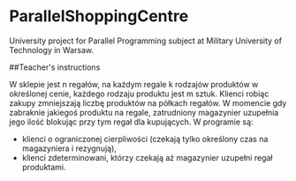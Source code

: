 ParallelShoppingCentre
======================

University project for Parallel Programming subject at Military University of Technology in Warsaw.

##Teacher's instructions

W sklepie jest n regałów, na każdym regale k rodzajów produktów w określonej cenie, każdego rodzaju produktu jest m sztuk. Klienci robiąc zakupy zmniejszają liczbę produktów na półkach regałów. W momencie gdy zabraknie jakiegoś produktu na regale, zatrudniony magazynier uzupełnia jego ilość blokując przy tym regał dla kupujących. W programie są:

* klienci o ograniczonej cierpliwości (czekają tylko określony czas na magazyniera i rezygnują),
*	klienci zdeterminowani, którzy czekają aż magazynier uzupełni regał produktami.
